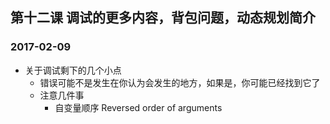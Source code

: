 ## 第十二课 调试的更多内容，背包问题，动态规划简介
### 2017-02-09

* 关于调试剩下的几个小点
    * 错误可能不是发生在你认为会发生的地方，如果是，你可能已经找到它了
    * 注意几件事
        * 自变量顺序 Reversed order of arguments  

